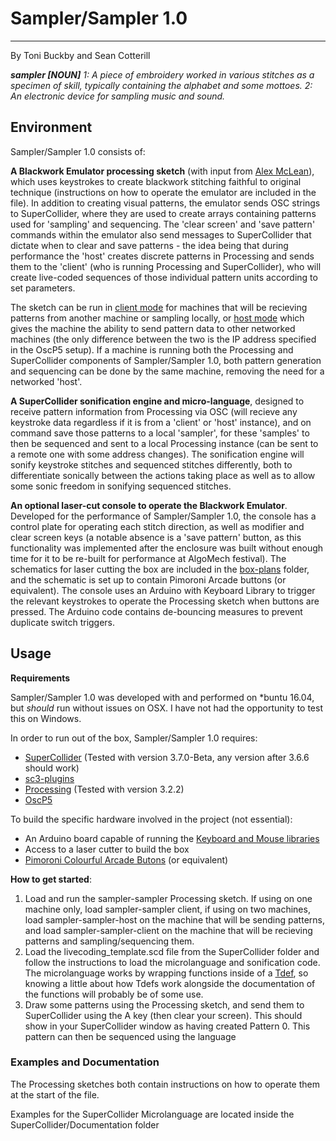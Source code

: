 # Sampler/Sampler 1.0
----------------

By Toni Buckby and Sean Cotterill

_**sampler [NOUN]**
1: A piece of embroidery worked in various stitches as a specimen of skill, typically containing the alphabet and some mottoes.
2: An electronic device for sampling music and sound._

## Environment

Sampler/Sampler 1.0 consists of:

**A Blackwork Emulator processing sketch** (with input from [Alex McLean](https://github.com/yaxu/)), which uses keystrokes to create blackwork stitching faithful to original technique (instructions on how to operate the emulator are included in the file). In addition to creating visual patterns, the emulator sends OSC strings to SuperCollider, where they are used to create arrays containing patterns used for 'sampling' and sequencing. The 'clear screen' and 'save pattern' commands within the emulator also send messages to SuperCollider that dictate when to clear and save patterns - the idea being that during performance the 'host' creates discrete patterns in Processing and sends them to the 'client' (who is running Processing and SuperCollider), who will create live-coded sequences of those individual pattern units according to set parameters.

The sketch can be run in [client mode](../1.0/sampler_sampler_client/sampler_sampler_client.pde) for machines that will be recieving patterns from another machine or sampling locally, or [host mode](../1.0/sampler_sampler_host/sampler_sampler_host.pde) which gives the machine the ability to send pattern data to other networked machines (the only 
difference between the two is the IP address specified in the OscP5 setup). If a machine is running both the Processing and SuperCollider components of Sampler/Sampler 1.0, both pattern generation and sequencing can be done by the same machine, removing the need for a networked 'host'.

**A SuperCollider sonification engine and micro-language**, designed to receive pattern information from Processing via OSC (will recieve any keystroke data regardless if it is from a 'client' or 'host' instance), and on command save those patterns to a local 'sampler', for these 'samples' to then be sequenced and sent to a local Processing instance (can be sent to a remote one with some address changes). The sonification engine will sonify keystroke stitches and sequenced stitches differently, both to differentiate sonically between the actions taking place as well as to allow some sonic freedom in sonifying sequenced stitches.

**An optional laser-cut console to operate the Blackwork Emulator**. Developed for the performance of Sampler/Sampler 1.0, the console has a control plate for operating each stitch direction, as well as modifier and clear screen keys (a notable absence is a 'save pattern' button, as this functionality was implemented after the enclosure was built without enough time for it to be re-built for performance at AlgoMech festival). The schematics for laser cutting the box are included in the [box-plans](../1.0/box-plans) folder, and the schematic is set up to contain Pimoroni Arcade buttons (or equivalent). The console uses an Arduino with Keyboard Library to trigger the relevant keystrokes to operate the Processing sketch when buttons are pressed. The Arduino code contains de-bouncing measures to prevent duplicate switch triggers.


## Usage

**Requirements**

Sampler/Sampler 1.0 was developed with and performed on \*buntu 16.04, but _should_ run without issues on OSX. I have not had the opportunity to test this on Windows.

In order to run out of the box, Sampler/Sampler 1.0 requires:
* [SuperCollider](https://github.com/supercollider/supercollider) (Tested with version 3.7.0-Beta, any version after 3.6.6 should work)
* [sc3-plugins](https://github.com/supercollider/sc3-plugins)
* [Processing](https://processing.org) (Tested with version 3.2.2)
* [OscP5](http://www.sojamo.de/libraries/oscP5/)

To build the specific hardware involved in the project (not essential):
* An Arduino board capable of running the [Keyboard and Mouse libraries](https://www.arduino.cc/en/Reference/MouseKeyboard)
* Access to a laser cutter to build the box
* [Pimoroni Colourful Arcade Butons](https://shop.pimoroni.com/products/colourful-arcade-buttons) (or equivalent)


**How to get started**:

1. Load and run the sampler-sampler Processing sketch. If using on one machine only, load sampler-sampler client, if using on two machines, load sampler-sampler-host on the machine that will be sending patterns, and load sampler-sampler-client on the machine that will be recieving patterns and sampling/sequencing them.
2. Load the livecoding_template.scd file from the SuperCollider folder and follow the instructions to load the microlanguage and sonification code. The microlanguage works by wrapping functions inside of a [Tdef](http://doc.sccode.org/Classes/Tdef.html), so knowing a little about how Tdefs work alongside the documentation of the functions will probably be of some use.
3. Draw some patterns using the Processing sketch, and send them to SuperCollider using the A key (then clear your screen). This should show in your SuperCollider window as having created Pattern 0. This pattern can then be sequenced using the language

### Examples and Documentation

The Processing sketches both contain instructions on how to operate them at the start of the file.

Examples for the SuperCollider Microlanguage are located inside the SuperCollider/Documentation folder
